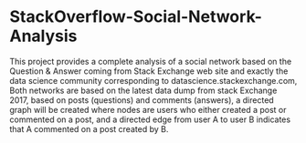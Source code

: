 # StackOverflow-Social-Network-Analysis

This project provides a complete analysis of a social network based on the Question & Answer coming from Stack Exchange
web site and exactly the data science community corresponding to datascience.stackexchange.com, Both networks are based
on the latest data dump from stack Exchange 2017, based on posts (questions) and comments (answers), a directed graph will
be created where nodes are users who either created a post or commented on a post, and a directed edge from user A to user B indicates
that A commented on a post created by B.
